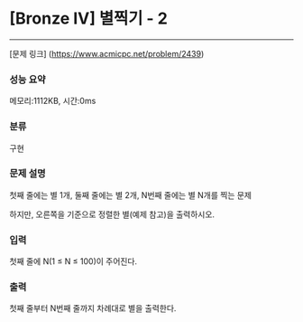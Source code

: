 # [Bronze IV] 별찍기 - 2
<hr>

[문제 링크] (https://www.acmicpc.net/problem/2439)

### 성능 요약

메모리:1112KB, 시간:0ms

### 분류

구현

### 문제 설명

첫째 줄에는 별 1개, 둘째 줄에는 별 2개, N번째 줄에는 별 N개를 찍는 문제

하지만, 오른쪽을 기준으로 정렬한 별(예제 참고)을 출력하시오.

### 입력

첫째 줄에 N(1 ≤ N ≤ 100)이 주어진다.

### 출력

첫째 줄부터 N번째 줄까지 차례대로 별을 출력한다.